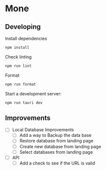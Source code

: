 # Mone

## Developing

Install dependencies

```bash
npm install
```

Check linting

```bash
npm run lint
```

Format

```bash
npm run format
```

Start a development server:

```bash
npm run tauri dev
```

## Improvements

- [ ] Local Database Improvements
  - [ ] Add a way to Backup the data base
  - [ ] Restore database from landing page
  - [ ] Create new database from landing page
  - [ ] Select databases from landing page
- [ ] API
  - [ ] Add a check to see if the URL is valid
